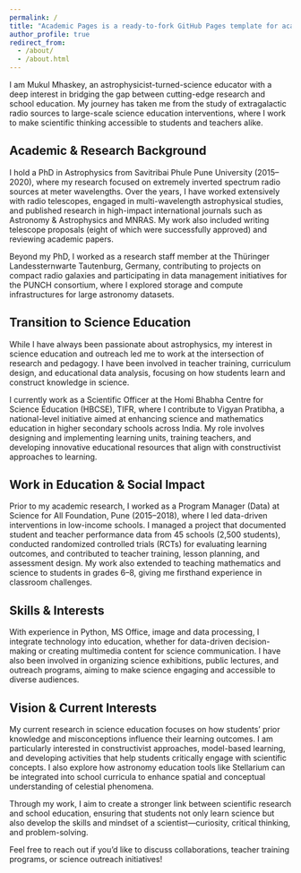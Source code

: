 ```yaml
---
permalink: /
title: "Academic Pages is a ready-to-fork GitHub Pages template for academic personal websites"
author_profile: true
redirect_from: 
  - /about/
  - /about.html
---
```


I am Mukul Mhaskey, an astrophysicist-turned-science educator with a deep interest in bridging the gap between cutting-edge research and school education. My journey has taken me from the study of extragalactic radio sources to large-scale science education interventions, where I work to make scientific thinking accessible to students and teachers alike.

## Academic & Research Background
I hold a PhD in Astrophysics from Savitribai Phule Pune University (2015–2020), where my research focused on extremely inverted spectrum radio sources at meter wavelengths. Over the years, I have worked extensively with radio telescopes, engaged in multi-wavelength astrophysical studies, and published research in high-impact international journals such as Astronomy & Astrophysics and MNRAS. My work also included writing telescope proposals (eight of which were successfully approved) and reviewing academic papers.

Beyond my PhD, I worked as a research staff member at the Thüringer Landessternwarte Tautenburg, Germany, contributing to projects on compact radio galaxies and participating in data management initiatives for the PUNCH consortium, where I explored storage and compute infrastructures for large astronomy datasets.

## Transition to Science Education
While I have always been passionate about astrophysics, my interest in science education and outreach led me to work at the intersection of research and pedagogy. I have been involved in teacher training, curriculum design, and educational data analysis, focusing on how students learn and construct knowledge in science.

I currently work as a Scientific Officer at the Homi Bhabha Centre for Science Education (HBCSE), TIFR, where I contribute to Vigyan Pratibha, a national-level initiative aimed at enhancing science and mathematics education in higher secondary schools across India. My role involves designing and implementing learning units, training teachers, and developing innovative educational resources that align with constructivist approaches to learning.

## Work in Education & Social Impact
Prior to my academic research, I worked as a Program Manager (Data) at Science for All Foundation, Pune (2015–2018), where I led data-driven interventions in low-income schools. I managed a project that documented student and teacher performance data from 45 schools (2,500 students), conducted randomized controlled trials (RCTs) for evaluating learning outcomes, and contributed to teacher training, lesson planning, and assessment design. My work also extended to teaching mathematics and science to students in grades 6–8, giving me firsthand experience in classroom challenges.

## Skills & Interests
With experience in Python, MS Office, image and data processing, I integrate technology into education, whether for data-driven decision-making or creating multimedia content for science communication. I have also been involved in organizing science exhibitions, public lectures, and outreach programs, aiming to make science engaging and accessible to diverse audiences.

## Vision & Current Interests
My current research in science education focuses on how students’ prior knowledge and misconceptions influence their learning outcomes. I am particularly interested in constructivist approaches, model-based learning, and developing activities that help students critically engage with scientific concepts. I also explore how astronomy education tools like Stellarium can be integrated into school curricula to enhance spatial and conceptual understanding of celestial phenomena.

Through my work, I aim to create a stronger link between scientific research and school education, ensuring that students not only learn science but also develop the skills and mindset of a scientist—curiosity, critical thinking, and problem-solving.

Feel free to reach out if you’d like to discuss collaborations, teacher training programs, or science outreach initiatives!

